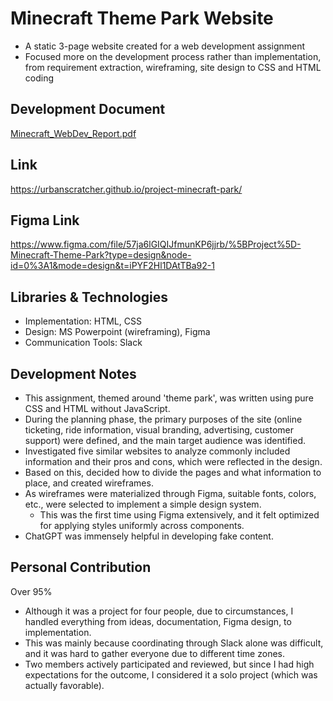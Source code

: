 
# Minecraft Theme Park Website
- A static 3-page website created for a web development assignment
- Focused more on the development process rather than implementation, from requirement extraction, wireframing, site design to CSS and HTML coding

## Development Document
[Minecraft_WebDev_Report.pdf](https://github.com/urbanscratcher/project-minecraft-park/files/12140175/Report_fin.pdf)

## Link
https://urbanscratcher.github.io/project-minecraft-park/

## Figma Link
https://www.figma.com/file/57ja6lGIQIJfmunKP6jjrb/%5BProject%5D-Minecraft-Theme-Park?type=design&node-id=0%3A1&mode=design&t=iPYF2Hl1DAtTBa92-1

## Libraries & Technologies
- Implementation: HTML, CSS
- Design: MS Powerpoint (wireframing), Figma
- Communication Tools: Slack

## Development Notes
- This assignment, themed around 'theme park', was written using pure CSS and HTML without JavaScript.
- During the planning phase, the primary purposes of the site (online ticketing, ride information, visual branding, advertising, customer support) were defined, and the main target audience was identified.
- Investigated five similar websites to analyze commonly included information and their pros and cons, which were reflected in the design.
- Based on this, decided how to divide the pages and what information to place, and created wireframes.
- As wireframes were materialized through Figma, suitable fonts, colors, etc., were selected to implement a simple design system.
  - This was the first time using Figma extensively, and it felt optimized for applying styles uniformly across components.
- ChatGPT was immensely helpful in developing fake content.

## Personal Contribution
Over 95%
- Although it was a project for four people, due to circumstances, I handled everything from ideas, documentation, Figma design, to implementation.
- This was mainly because coordinating through Slack alone was difficult, and it was hard to gather everyone due to different time zones.
- Two members actively participated and reviewed, but since I had high expectations for the outcome, I considered it a solo project (which was actually favorable).
